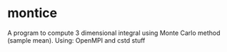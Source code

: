 montice
=======

A program to compute 3 dimensional integral using Monte Carlo method (sample mean). Using: OpenMPI and cstd stuff
